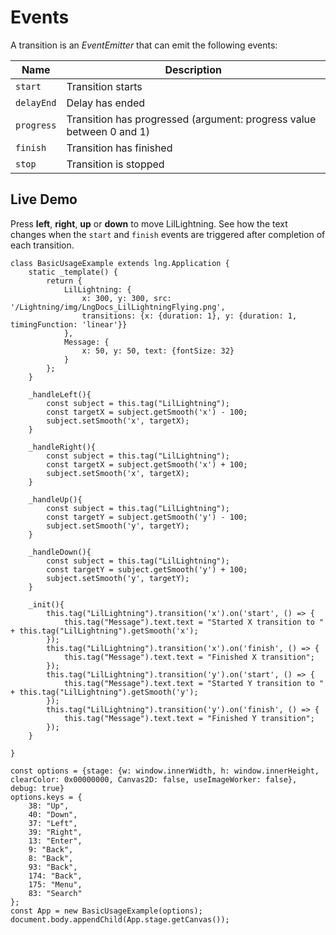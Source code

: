 # Events


A transition is an *EventEmitter* that can emit the following events:

| Name | Description |
|---|---|
| `start` | Transition starts |
| `delayEnd` | Delay has ended |
| `progress` | Transition has progressed (argument: progress value between 0 and 1) |
| `finish` | Transition has finished |
| `stop` | Transition is stopped |


## Live Demo


Press **left**, **right**, **up** or **down** to move LilLightning. See how the text changes
when the `start` and `finish` events are triggered after completion of each transition.


```
class BasicUsageExample extends lng.Application {
    static _template() {
        return {
            LilLightning: {
                x: 300, y: 300, src: '/Lightning/img/LngDocs_LilLightningFlying.png',
                transitions: {x: {duration: 1}, y: {duration: 1, timingFunction: 'linear'}}
            },
            Message: {
                x: 50, y: 50, text: {fontSize: 32}
            }
        };
    }

    _handleLeft(){
        const subject = this.tag("LilLightning");
        const targetX = subject.getSmooth('x') - 100;
        subject.setSmooth('x', targetX);
    }

    _handleRight(){
        const subject = this.tag("LilLightning");
        const targetX = subject.getSmooth('x') + 100;
        subject.setSmooth('x', targetX);
    }

    _handleUp(){
        const subject = this.tag("LilLightning");
        const targetY = subject.getSmooth('y') - 100;
        subject.setSmooth('y', targetY);
    }

    _handleDown(){
        const subject = this.tag("LilLightning");
        const targetY = subject.getSmooth('y') + 100;
        subject.setSmooth('y', targetY);
    }

    _init(){
        this.tag("LilLightning").transition('x').on('start', () => {
            this.tag("Message").text.text = "Started X transition to " + this.tag("LilLightning").getSmooth('x');
        });
        this.tag("LilLightning").transition('x').on('finish', () => {
            this.tag("Message").text.text = "Finished X transition";
        });
        this.tag("LilLightning").transition('y').on('start', () => {
            this.tag("Message").text.text = "Started Y transition to " + this.tag("LilLightning").getSmooth('y');
        });
        this.tag("LilLightning").transition('y').on('finish', () => {
            this.tag("Message").text.text = "Finished Y transition";
        });
    }

}

const options = {stage: {w: window.innerWidth, h: window.innerHeight, clearColor: 0x00000000, Canvas2D: false, useImageWorker: false}, debug: true}
options.keys = {
    38: "Up",
    40: "Down",
    37: "Left",
    39: "Right",
    13: "Enter",
    9: "Back",
    8: "Back",
    93: "Back",
    174: "Back",
    175: "Menu",
    83: "Search"
};
const App = new BasicUsageExample(options);
document.body.appendChild(App.stage.getCanvas());
```